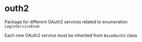 # outh2

Package for different OAuth2 services related to enumeration `LoginServiceEnum`

Each new OAuth2 service must be inherited from `BaseOAuth2` class
